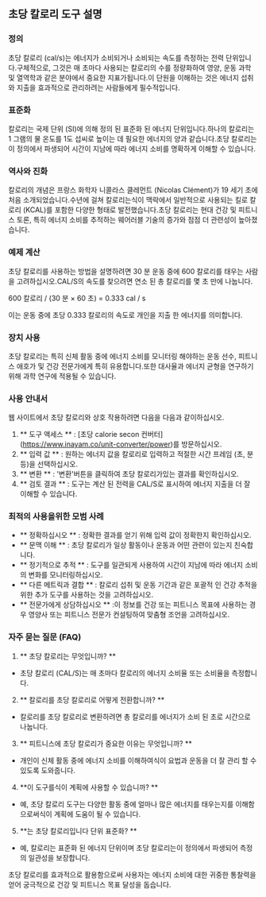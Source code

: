## 초당 칼로리 도구 설명

### 정의
초당 칼로리 (cal/s)는 에너지가 소비되거나 소비되는 속도를 측정하는 전력 단위입니다.구체적으로, 그것은 매 초마다 사용되는 칼로리의 수를 정량화하여 영양, 운동 과학 및 열역학과 같은 분야에서 중요한 지표가됩니다.이 단원을 이해하는 것은 에너지 섭취와 지출을 효과적으로 관리하려는 사람들에게 필수적입니다.

### 표준화
칼로리는 국제 단위 (SI)에 의해 정의 된 표준화 된 에너지 단위입니다.하나의 칼로리는 1 그램의 물 온도를 1도 섭씨로 높이는 데 필요한 에너지의 양과 같습니다.초당 칼로리는이 정의에서 파생되어 시간이 지남에 따라 에너지 소비를 명확하게 이해할 수 있습니다.

### 역사와 진화
칼로리의 개념은 프랑스 화학자 니콜라스 클레먼트 (Nicolas Clément)가 19 세기 초에 처음 소개되었습니다.수년에 걸쳐 칼로리는식이 맥락에서 일반적으로 사용되는 킬로 칼로리 (KCAL)를 포함한 다양한 형태로 발전했습니다.초당 칼로리는 현대 건강 및 피트니스 토론, 특히 에너지 소비를 추적하는 웨어러블 기술의 증가와 점점 더 관련성이 높아졌습니다.

### 예제 계산
초당 칼로리를 사용하는 방법을 설명하려면 30 분 운동 중에 600 칼로리를 태우는 사람을 고려하십시오.CAL/S의 속도를 찾으려면 연소 된 총 칼로리를 몇 초 만에 나눕니다.

600 칼로리 / (30 분 × 60 초) = 0.333 cal / s

이는 운동 중에 초당 0.333 칼로리의 속도로 개인을 지출 한 에너지를 의미합니다.

### 장치 사용
초당 칼로리는 특히 신체 활동 중에 에너지 소비를 모니터링 해야하는 운동 선수, 피트니스 애호가 및 건강 전문가에게 특히 유용합니다.또한 대사율과 에너지 균형을 연구하기 위해 과학 연구에 적용될 수 있습니다.

### 사용 안내서
웹 사이트에서 초당 칼로리와 상호 작용하려면 다음을 다음과 같이하십시오.

1. ** 도구 액세스 ** : [초당 calorie secon 컨버터] (https://www.inayam.co/unit-converter/power)를 방문하십시오.
2. ** 입력 값 ** : 원하는 에너지 값을 칼로리로 입력하고 적절한 시간 프레임 (초, 분 등)을 선택하십시오.
3. ** 변환 ** : '변환'버튼을 클릭하여 초당 칼로리가있는 결과를 확인하십시오.
4. ** 검토 결과 ** : 도구는 계산 된 전력을 CAL/S로 표시하여 에너지 지출을 더 잘 이해할 수 있습니다.

### 최적의 사용을위한 모범 사례
- ** 정확하십시오 ** : 정확한 결과를 얻기 위해 입력 값이 정확한지 확인하십시오.
- ** 문맥 이해 ** : 초당 칼로리가 일상 활동이나 운동과 어떤 관련이 있는지 친숙합니다.
- ** 정기적으로 추적 ** : 도구를 일관되게 사용하여 시간이 지남에 따라 에너지 소비의 변화를 모니터링하십시오.
- ** 다른 메트릭과 결합 ** : 칼로리 섭취 및 운동 기간과 같은 포괄적 인 건강 추적을위한 추가 도구를 사용하는 것을 고려하십시오.
- ** 전문가에게 상담하십시오 ** :이 정보를 건강 또는 피트니스 목표에 사용하는 경우 영양사 또는 피트니스 전문가 컨설팅하여 맞춤형 조언을 고려하십시오.

### 자주 묻는 질문 (FAQ)

1. ** 초당 칼로리는 무엇입니까? **
- 초당 칼로리 (CAL/S)는 매 초마다 칼로리의 에너지 소비율 또는 소비율을 측정합니다.

2. ** 칼로리를 초당 칼로리로 어떻게 전환합니까? **
- 칼로리를 초당 칼로리로 변환하려면 총 칼로리를 에너지가 소비 된 초로 시간으로 나눕니다.

3. ** 피트니스에 초당 칼로리가 중요한 이유는 무엇입니까? **
- 개인이 신체 활동 중에 에너지 소비를 이해하여식이 요법과 운동을 더 잘 관리 할 수 ​​있도록 도와줍니다.

4. **이 도구를식이 계획에 사용할 수 있습니까? **
- 예, 초당 칼로리 도구는 다양한 활동 중에 얼마나 많은 에너지를 태우는지를 이해함으로써식이 계획에 도움이 될 수 있습니다.

5. **는 초당 칼로리입니다 단위 표준화? **
- 예, 칼로리는 표준화 된 에너지 단위이며 초당 칼로리는이 정의에서 파생되어 측정의 일관성을 보장합니다.

초당 칼로리를 효과적으로 활용함으로써 사용자는 에너지 소비에 대한 귀중한 통찰력을 얻어 궁극적으로 건강 및 피트니스 목표 달성을 돕습니다.